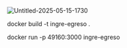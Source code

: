 ![Untitled-2025-05-15-1730](https://github.com/user-attachments/assets/5de3f512-98c1-4891-87a6-7c72bc67f974)


docker build -t ingre-egreso .

docker run -p 49160:3000 ingre-egreso
